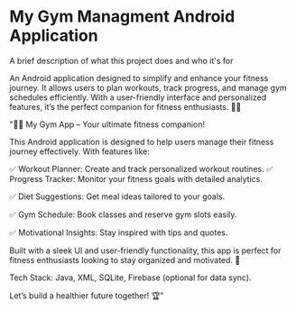 
# My Gym Managment Android Application

A brief description of what this project does and who it's for

An Android application designed to simplify and enhance your fitness journey. It allows users to plan workouts, track progress, and manage gym schedules efficiently. With a user-friendly interface and personalized features, it’s the perfect companion for fitness enthusiasts. 🏋️‍♂️

"🏋️‍♂️ My Gym App – Your ultimate fitness companion!

This Android application is designed to help users manage their fitness journey effectively. With features like:

✅ Workout Planner: Create and track personalized workout routines.
✅ Progress Tracker: Monitor your fitness goals with detailed analytics.

✅ Diet Suggestions: Get meal ideas tailored to your goals.

✅ Gym Schedule: Book classes and reserve gym slots easily.

✅ Motivational Insights: Stay inspired with tips and quotes.

Built with a sleek UI and user-friendly functionality, this app is perfect for fitness enthusiasts looking to stay organized and motivated. 💪

Tech Stack: Java, XML, SQLite, Firebase (optional for data sync).

Let’s build a healthier future together! 🏆"
